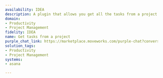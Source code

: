 ```yaml
---
availability: IDEA
description: A plugin that allows you get all the tasks from a project.
domain:
- Productivity
- Project Management
fidelity: IDEA
name: Get tasks from a project
purple_chat_link: https://marketplace.moveworks.com/purple-chat?conversation=%7B%22messages%22%3A%5B%7B%22role%22%3A%22user%22%2C%22parts%22%3A%5B%7B%22richText%22%3A%22Get+a+list+of+tasks+from+a+project%22%7D%5D%7D%2C%7B%22role%22%3A%22assistant%22%2C%22parts%22%3A%5B%7B%22reasoningSteps%22%3A%5B%7B%22status%22%3A%22success%22%2C%22richText%22%3A%22%3Cp+xmlns%3D%5C%22http%3A%2F%2Fwww.w3.org%2F1999%2Fxhtml%5C%22%3EYour+request+is+being+processed+for+the+%3Cb%3EQuantumFlow%3C%2Fb%3E+workspace.%3C%2Fp%3E%22%7D%5D%7D%2C%7B%22richText%22%3A%22%3Cp+xmlns%3D%5C%22http%3A%2F%2Fwww.w3.org%2F1999%2Fxhtml%5C%22%3ETo+continue%2C+I+need+you+to+select+which+team%E2%80%99s+project+tasks+you+want+to+view.+Here+are+your+available+teams%3A%3C%2Fp%3E%3Col+xmlns%3D%5C%22http%3A%2F%2Fwww.w3.org%2F1999%2Fxhtml%5C%22%3E%3Cli%3E%3Cb%3EMarketing+Team+-+USA%3C%2Fb%3E%3C%2Fli%3E%3Cli%3E%3Cb%3EMarketing+Team+-+India%3C%2Fb%3E%3C%2Fli%3E%3Cli%3E%3Cb%3EEngineering+Team+-+EMEA%3C%2Fb%3E%3C%2Fli%3E%3C%2Fol%3E%3Cp+xmlns%3D%5C%22http%3A%2F%2Fwww.w3.org%2F1999%2Fxhtml%5C%22%3E%3Cb%3EPlease+reply+with+the+number+of+the+team+you+want+to+view+tasks+for.%3C%2Fb%3E%3C%2Fp%3E%22%7D%5D%7D%2C%7B%22role%22%3A%22user%22%2C%22parts%22%3A%5B%7B%22richText%22%3A%221%22%7D%5D%7D%2C%7B%22role%22%3A%22assistant%22%2C%22parts%22%3A%5B%7B%22reasoningSteps%22%3A%5B%7B%22status%22%3A%22success%22%2C%22richText%22%3A%22%3Cp+xmlns%3D%5C%22http%3A%2F%2Fwww.w3.org%2F1999%2Fxhtml%5C%22%3EYou+have+selected+the+%3Cb%3EMarketing+Team+-+USA%3C%2Fb%3E+team.%3C%2Fp%3E%22%7D%5D%7D%2C%7B%22richText%22%3A%22%3Cp+xmlns%3D%5C%22http%3A%2F%2Fwww.w3.org%2F1999%2Fxhtml%5C%22%3ENow%2C+please+select+which+project+you+want+to+view+tasks+for.+Here+are+your+available+projects+in+this+team%3A%3C%2Fp%3E%3Col+xmlns%3D%5C%22http%3A%2F%2Fwww.w3.org%2F1999%2Fxhtml%5C%22%3E%3Cli%3E%3Cb%3EQ3+Marketing+Campaign%3C%2Fb%3E%3C%2Fli%3E%3Cli%3E%3Cb%3EProduct+Launch+v2%3C%2Fb%3E%3C%2Fli%3E%3Cli%3E%3Cb%3EInternal+Tooling%3C%2Fb%3E%3C%2Fli%3E%3C%2Fol%3E%3Cp+xmlns%3D%5C%22http%3A%2F%2Fwww.w3.org%2F1999%2Fxhtml%5C%22%3E%3Cb%3EReply+with+the+number+of+the+project+you+want+to+see+tasks+for.%3C%2Fb%3E%3C%2Fp%3E%22%7D%5D%7D%2C%7B%22role%22%3A%22user%22%2C%22parts%22%3A%5B%7B%22richText%22%3A%221%22%7D%5D%7D%2C%7B%22role%22%3A%22assistant%22%2C%22parts%22%3A%5B%7B%22reasoningSteps%22%3A%5B%7B%22status%22%3A%22success%22%2C%22richText%22%3A%22%3Cp+xmlns%3D%5C%22http%3A%2F%2Fwww.w3.org%2F1999%2Fxhtml%5C%22%3E%3Cb%3EResolved+Selection%3C%2Fb%3E%3C%2Fp%3E%3Cul+xmlns%3D%5C%22http%3A%2F%2Fwww.w3.org%2F1999%2Fxhtml%5C%22%3E%3Cli%3E%3Cb%3EWorkspace%3A%3C%2Fb%3E+QuantumFlow%3C%2Fli%3E%3Cli%3E%3Cb%3ETeam%3A%3C%2Fb%3E+Marketing+Team+-+USA%3C%2Fli%3E%3Cli%3E%3Cb%3EProject%3A%3C%2Fb%3E+Q3+Marketing+Campaign%3C%2Fli%3E%3C%2Ful%3E%22%7D%5D%7D%2C%7B%22richText%22%3A%22%3Cp+xmlns%3D%5C%22http%3A%2F%2Fwww.w3.org%2F1999%2Fxhtml%5C%22%3EHere+are+the+tasks+currently+in+this+project%3A%3C%2Fp%3E%3Col+xmlns%3D%5C%22http%3A%2F%2Fwww.w3.org%2F1999%2Fxhtml%5C%22%3E%3Cli%3E%3Cb%3EDevelop+social+media+strategy%3C%2Fb%3E%3Cbr+%2F%3E%3Cb%3EAssignee%3A%3C%2Fb%3E+Alice+Smith%3Cbr+%2F%3E%3Cb%3ECreated+at%3A%3C%2Fb%3E+2025-07-15%3Cbr+%2F%3E%3Cb%3EDue+on%3A%3C%2Fb%3E+2025-08-01%3Cbr+%2F%3E%3Cb%3ECompleted%3A%3C%2Fb%3E+No%3Cbr+%2F%3E%3Cb%3ENotes%3A%3C%2Fb%3E+Outline+key+platforms+and+content+pillars+for+Q3.%3C%2Fli%3E%3Cli%3E%3Cb%3EDraft+press+release+for+product+launch%3C%2Fb%3E%3Cbr+%2F%3E%3Cb%3EAssignee%3A%3C%2Fb%3E+Alice+Smith%3Cbr+%2F%3E%3Cb%3ECreated+at%3A%3C%2Fb%3E+2025-07-18%3Cbr+%2F%3E%3Cb%3EDue+on%3A%3C%2Fb%3E+2025-08-05%3Cbr+%2F%3E%3Cb%3ECompleted%3A%3C%2Fb%3E+No%3Cbr+%2F%3E%3Cb%3ENotes%3A%3C%2Fb%3E+Include+product+features+and+target+audience+benefits.%3C%2Fli%3E%3Cli%3E%3Cb%3ECoordinate+with+sales+for+lead+generation+assets%3C%2Fb%3E%3Cbr+%2F%3E%3Cb%3EAssignee%3A%3C%2Fb%3E+Alice+Smith%3Cbr+%2F%3E%3Cb%3ECreated+at%3A%3C%2Fb%3E+2025-07-20%3Cbr+%2F%3E%3Cb%3EDue+on%3A%3C%2Fb%3E+2025-08-10%3Cbr+%2F%3E%3Cb%3ECompleted%3A%3C%2Fb%3E+No%3Cbr+%2F%3E%3Cb%3ENotes%3A%3C%2Fb%3E+Ensure+assets+align+with+Q3+sales+targets.%3C%2Fli%3E%3C%2Fol%3E%3Cp+xmlns%3D%5C%22http%3A%2F%2Fww
solution_tags:
- Productivity
- Project Management
systems:
- asana

---
```

